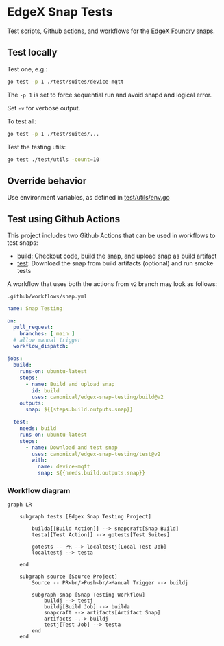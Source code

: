 # EdgeX Snap Tests
Test scripts, Github actions, and workflows for the [EdgeX Foundry](https://docs.edgexfoundry.org/) snaps.

## Test locally
Test one, e.g.:
```bash
go test -p 1 ./test/suites/device-mqtt
```
The `-p 1` is set to force sequential run and avoid snapd and logical error.

Set `-v` for verbose output.

To test all:
```bash
go test -p 1 ./test/suites/...
```

Test the testing utils:
```bash
go test ./test/utils -count=10
```

## Override behavior
Use environment variables, as defined in [test/utils/env.go](./test/utils/env.go)

## Test using Github Actions
This project includes two Github Actions that can be used in workflows to test snaps:
* [build](./build): Checkout code, build the snap, and upload snap as build artifact
* [test](./test): Download the snap from build artifacts (optional) and run smoke tests

A workflow that uses both the actions from `v2` branch may look as follows:

`.github/workflows/snap.yml`
```yaml
name: Snap Testing

on:
  pull_request:
    branches: [ main ]
  # allow manual trigger
  workflow_dispatch:

jobs:
  build:
    runs-on: ubuntu-latest
    steps:
      - name: Build and upload snap
        id: build
        uses: canonical/edgex-snap-testing/build@v2
    outputs:
      snap: ${{steps.build.outputs.snap}}

  test:
    needs: build
    runs-on: ubuntu-latest
    steps:
      - name: Download and test snap
        uses: canonical/edgex-snap-testing/test@v2
        with:
          name: device-mqtt
          snap: ${{needs.build.outputs.snap}}
```

### Workflow diagram
```mermaid
graph LR

    subgraph tests [Edgex Snap Testing Project]
        
        builda[[Build Action]] --> snapcraft[Snap Build]
        testa[[Test Action]] --> gotests[Test Suites]
        
        gotests -- PR --> localtestj[Local Test Job]
        localtestj --> testa
        
    end

    subgraph source [Source Project]
        Source -- PR<br/>Push<br/>Manual Trigger --> buildj
        
        subgraph snap [Snap Testing Workflow]
            buildj --> testj
            buildj[Build Job] --> builda
            snapcraft --> artifacts[Artifact Snap]
            artifacts -.-> buildj
            testj[Test Job] --> testa
        end
    end
```
